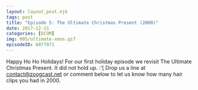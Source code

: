 ```yaml
---
layout: layout_post.njk
tags: post
title: "Episode 5: The Ultimate Christmas Present (2000)"
date: 2017-12-21
categories: [DCOM]
img: 005/ultimate-xmas.gif
episodeID: 6077071
---
```


Happy Ho Ho Holidays! For our first holiday episode we revisit The Ultimate
Christmas Present. It did not hold up. :'[ <!-- excerpt --> Drop us a line at
contact@zoogcast.net or comment below to let us know how many hair clips you had
in 2000.
